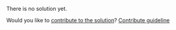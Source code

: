
There is no solution yet.

Would you like to [contribute to the solution](https://github.com/BFEdev/BFE.dev-solutions/blob/main/typescript/replace_en.md)? [Contribute guideline](https://github.com/BFEdev/BFE.dev-solutions#how-to-contribute)

